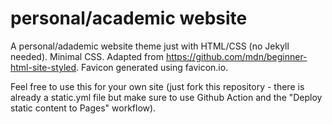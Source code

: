 # personal/academic website
A personal/adademic website theme just with HTML/CSS (no Jekyll needed). Minimal CSS. Adapted from https://github.com/mdn/beginner-html-site-styled. Favicon generated using favicon.io.

Feel free to use this for your own site (just fork this repository - there is already a static.yml file but make sure to use Github Action and the "Deploy static content to Pages" workflow).


